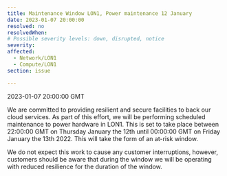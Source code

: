 ```yaml
---
title: Maintenance Window LON1, Power maintenance 12 January
date: 2023-01-07 20:00:00
resolved: no
resolvedWhen: 
# Possible severity levels: down, disrupted, notice
severity:
affected:
  - Network/LON1
  - Compute/LON1
section: issue

---
```


2023-01-07 20:00:00 GMT

We are committed to providing resilient and secure facilities to back our cloud services. As part of this effort, we will be performing scheduled maintenance to power hardware in LON1. This is set to take place between 22:00:00 GMT on Thursday January the 12th until 00:00:00 GMT on Friday January the 13th 2022. This will take the form of an at-risk window.

We do not expect this work to cause any customer interruptions, however, customers should be aware that during the window we will be operating with reduced resilience for the duration of the window.
